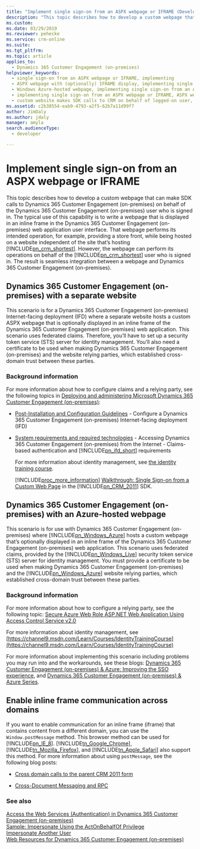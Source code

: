 ```yaml
---
title: "Implement single sign-on from an ASPX webpage or IFRAME (Developer Guide for Dynamics 365 Customer Engagement (on-premises)) | MicrosoftDocs"
description: "This topic describes how to develop a custom webpage that can make SDK calls to Dynamics 365 Customer Engagement (on-premises) on behalf of the Dynamics 365 Customer Engagement (on-premises) user who is signed in"
ms.custom: 
ms.date: 03/29/2019
ms.reviewer: pehecke
ms.service: crm-online
ms.suite: 
ms.tgt_pltfrm: 
ms.topic: article
applies_to: 
  - Dynamics 365 Customer Engagement (on-premises)
helpviewer_keywords: 
  - single sign-on from an ASPX webpage or IFRAME, implementing
  - ASPX webpage with (optionally) IFRAME display, implementing single sign-on from an ASPX webpage or IFRAME
  - Windows Azure-hosted webpage, implementing single sign-on from an ASPX webpage or IFRAME
  - implementing single sign-on from an ASPX webpage or IFRAME, ASPX webpage with (optionally) IFRAME display
  - custom website makes SDK calls to CRM on behalf of logged-on user, separate website for
ms.assetid: c2b38554-eab9-4793-a2f5-62b7a11d99f7
author: JimDaly
ms.author: jdaly
manager: amyla
search.audienceType: 
  - developer

---
```

# Implement single sign-on from an ASPX webpage or IFRAME

This topic describes how to develop a custom webpage that can make SDK calls to Dynamics 365 Customer Engagement (on-premises) on behalf of the Dynamics 365 Customer Engagement (on-premises) user who is signed in. The typical use of this capability is to write a webpage that is displayed in an inline frame in the Dynamics 365 Customer Engagement (on-premises) web application user interface. That webpage performs its intended operation, for example, providing a store front, while being hosted on a website independent of the site that’s hosting [!INCLUDE[pn_crm_shortest](../includes/pn-crm-shortest.md)]. However, the webpage can perform its operations on behalf of the [!INCLUDE[pn_crm_shortest](../includes/pn-crm-shortest.md)] user who is signed in. The result is seamless integration between a webpage and Dynamics 365 Customer Engagement (on-premises).  
  
## Dynamics 365 Customer Engagement (on-premises) with a separate website  
 This scenario is for a Dynamics 365 Customer Engagement (on-premises) Internet-facing deployment (IFD) where a separate website hosts a custom ASPX webpage that is optionally displayed in an inline frame of the Dynamics 365 Customer Engagement (on-premises) web application. This scenario uses federated claims. Therefore, you’ll have to set up a security token service (STS) server for identity management. You’ll also need a certificate to be used when making Dynamics 365 Customer Engagement (on-premises) and the website relying parties, which established cross-domain trust between these parties.  
  
### Background information  
 For more information about how to configure claims and a relying party, see the following topics in [Deploying and administering Microsoft Dynamics 365 Customer Engagement (on-premises)](https://technet.microsoft.com/library/hh699811.aspx):  
  
- [Post-Installation and Configuration Guidelines](https://technet.microsoft.com/library/hh699726.aspx) - Configure a Dynamics 365 Customer Engagement (on-premises) Internet-facing deployment (IFD)  
  
- [System requirements and required technologies](https://technet.microsoft.com/library/hh699831.aspx) - Accessing Dynamics 365 Customer Engagement (on-premises) from the Internet - Claims-based authentication and [!INCLUDE[pn_ifd_short](../includes/pn-ifd-short.md)] requirements  
  
  For more information about identity management, see [the identity training course](https://channel9.msdn.com/Learn/Courses/IdentityTrainingCourse).  
  
  [!INCLUDE[proc_more_information](../includes/proc-more-information.md)] [Walkthrough: Single Sign-on from a Custom Web Page](https://msdn.microsoft.com/library/gg509057\(v=crm.5\).aspx) in the [!INCLUDE[pn_CRM_2011](../includes/pn-crm-2011.md)] SDK.  
  
<a name="crmonline-azure"></a>   
## Dynamics 365 Customer Engagement (on-premises) with an Azure-hosted webpage  
 This scenario is for use with Dynamics 365 Customer Engagement (on-premises) where [!INCLUDE[pn_Windows_Azure](../includes/pn-windows-azure.md)] hosts a custom webpage that’s optionally displayed in an inline frame of the Dynamics 365 Customer Engagement (on-premises) web application. This scenario uses federated claims, provided by the [!INCLUDE[pn_Windows_Live](../includes/pn-windows-live.md)] security token service (STS) server for identity management. You must provide a certificate to be used when making Dynamics 365 Customer Engagement (on-premises) and the [!INCLUDE[pn_Windows_Azure](../includes/pn-windows-azure.md)] website relying parties, which established cross-domain trust between these parties.  
  
### Background information  
 For more information about how to configure a relying party, see the following topic: [Secure Azure Web Role ASP.NET Web Application Using Access Control Service v2.0](https://social.technet.microsoft.com/wiki/contents/articles/2590.aspx)  
  
 For more information about identity management, see [https://channel9.msdn.com/Learn/Courses/IdentityTrainingCourse](https://channel9.msdn.com/Learn/Courses/IdentityTrainingCourse)  
  
 For more information about implementing this scenario including problems you may run into and the workarounds, see these blogs: [Dynamics 365 Customer Engagement (on-premises) & Azure: Improving the SSO experience](https://blogs.msdn.com/b/devkeydet/archive/2013/01/14/crm-online-amp-windows-azure-improving-the-sso-experience.aspx), and [Dynamics 365 Customer Engagement (on-premises) & Azure Series](https://blogs.msdn.com/b/devkeydet/archive/2013/01/27/crm-online-amp-windows-azure-series.aspx).  
  
<a name="BKMK_EnableIFrameCommunicationAccrossDomains"></a>   
## Enable inline frame communication across domains  
 If you want to enable communication for an inline frame (iframe) that contains content from a different domain, you can use the `Window.postMessage` method. This browser method can be used for [!INCLUDE[pn_IE_8](../includes/pn-ie-8.md)]. [!INCLUDE[tn_Google_Chrome](../includes/tn-google-chrome.md)], [!INCLUDE[tn_Mozilla_Firefox](../includes/tn-mozilla-firefox.md)], and [!INCLUDE[tn_Apple_Safari](../includes/tn-apple-safari.md)] also support this method. For more information about using `postMessage`, see the following blog posts:  
  
-   [Cross domain calls to the parent CRM 2011 form](https://blogs.msdn.com/b/devkeydet/archive/2012/02/14/cross-domain-calls-to-the-parent-crm-2011-form.aspx)  
  
-   [Cross-Document Messaging and RPC](https://msdn.microsoft.com/magazine/ff800814.aspx)  
  
### See also  
 [Access the Web Services (Authentication) in Dynamics 365 Customer Engagement (on-premises)](authenticate-users.md)   
 [Sample: Impersonate Using the ActOnBehalfOf Privilege](org-service/sample-impersonate-actonbehalfof-privilege.md)   
 [Impersonate Another User](org-service/impersonate-another-user.md)   
 [Web Resources for Dynamics 365 Customer Engagement (on-premises)](web-resources.md)
